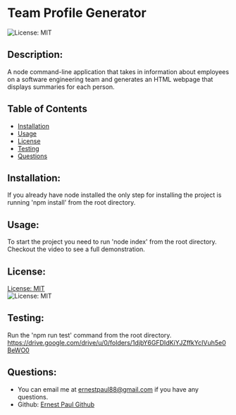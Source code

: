 # Team Profile Generator

![License: MIT](https://img.shields.io/badge/license-MIT-blue)

## Description:

A node command-line application that takes in information about employees on a software engineering team and generates an HTML webpage that displays summaries for each person.

## Table of Contents

- [Installation](#installation)
- [Usage](#usage)
- [License](#license)
- [Testing](#testing)
- [Questions](#questions)

## Installation:

If you already have node installed the only step for installing the project is running 'npm install' from the root directory.

## Usage:

To start the project you need to run 'node index' from the root directory. Checkout the video to see a full demonstration.

## License:

[License: MIT](https://choosealicense.com/licenses/mit/)  
 ![License: MIT](https://img.shields.io/badge/license-MIT-blue)

## Testing:

Run the 'npm run test' command from the root directory.
https://drive.google.com/drive/u/0/folders/1djbY6GFDIdKiYJZffkYcIVuh5e0BeWO0

## Questions:

- You can email me at ernestpaul88@gmail.com if you have any questions.
- Github: [Ernest Paul Github](https://github.com/ernestpaul88)
